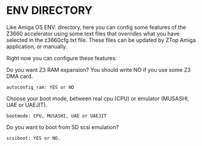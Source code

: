 # ENV DIRECTORY
Like Amiga OS ENV: directory, here you can config some features of the Z3660 accelerator using some text files that overrides what you have selected in the z3660cfg.txt file. These files can be updated by ZTop Amiga application, or manually.

Right now you can configure these features:

Do you want Z3 RAM expansion? You should write NO if you use some Z3 DMA card.

`autoconfig_ram: YES or NO`

Choose your boot mode, between real cpu (CPU) or emulator (MUSASHI, UAE or UAEJIT). 

`bootmode: CPU, MUSASHI, UAE or UAEJIT`

Do you want to boot from SD scsi emulation?

`scsiboot: YES or NO.`